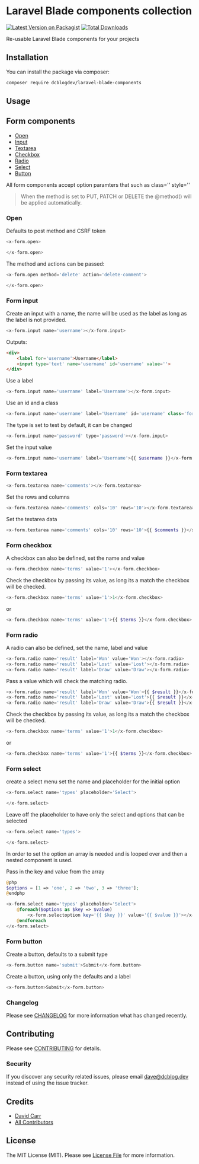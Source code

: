 # Laravel Blade components collection

[![Latest Version on Packagist](https://img.shields.io/packagist/v/dcblogdev/laravel-blade-components.svg?style=flat-square)](https://packagist.org/packages/dcblogdev/laravel-blade-components)
[![Total Downloads](https://img.shields.io/packagist/dt/dcblogdev/laravel-blade-components.svg?style=flat-square)](https://packagist.org/packages/dcblogdev/laravel-blade-components)

Re-usable Laravel Blade components for your projects

## Installation

You can install the package via composer:

```bash
composer require dcblogdev/laravel-blade-components
```

## Usage 

## Form components

* [Open](#open)
* [Input](#form-input)
* [Textarea](#form-textarea)
* [Checkbox](#form-checkbox)
* [Radio](#form-radio)
* [Select](#form-select)
* [Button](#form-button)

All form components accept option paramters that such as class='' style=''

> When the method is set to PUT, PATCH or DELETE the @method() will be applied automatically.
### Open 

Defaults to post method and CSRF token

``` php
<x-form.open>

</x-form.open>
```

The method and actions can be passed:

``` php
<x-form.open method='delete' action='delete-comment'>

</x-form.open>
```

### Form input

Create an input with a name, the name will be used as the label as long as the label is not provided.

```php
<x-form.input name='username'></x-form.input>
```

Outputs:

```HTML
<div>
    <label for='username'>Username</label>
    <input type='text' name='username' id='username' value=''>
</div> 
```

Use a label

```php
<x-form.input name='username' label='Username'></x-form.input>
```

Use an id and a class

```php
<x-form.input name='username' label='Username' id='username' class='form-input'></x-form.input>
```

The type is set to test by default, it can be changed

```php
<x-form.input name='password' type='password'></x-form.input>
```

Set the input value

```php
<x-form.input name='username' label='Username'>{{ $username }}</x-form.input>
```

### Form textarea

```php
<x-form.textarea name='comments'></x-form.textarea>
```

Set the rows and columns

```php
<x-form.textarea name='comments' cols='10' rows='10'></x-form.textarea>
```

Set the textarea data

```php
<x-form.textarea name='comments' cols='10' rows='10'>{{ $comments }}</x-form.textarea>
```

### Form checkbox

A checkbox can also be defined, set the name and value

```php
<x-form.checkbox name='terms' value='1'></x-form.checkbox>
```

Check the checkbox by passing its value, as long its a match the checkbox will be checked.

```php
<x-form.checkbox name='terms' value='1'>1</x-form.checkbox>
```

or 

```php
<x-form.checkbox name='terms' value='1'>{{ $terms }}</x-form.checkbox>
```

### Form radio

A radio can also be defined, set the name, label and value

```php
<x-form.radio name='result' label='Won' value='Won'></x-form.radio>
<x-form.radio name='result' label='Lost' value='Lost'></x-form.radio>
<x-form.radio name='result' label='Draw' value='Draw'></x-form.radio>
```

Pass a value which will check the matching radio.

```php
<x-form.radio name='result' label='Won' value='Won'>{{ $result }}</x-form.radio>
<x-form.radio name='result' label='Lost' value='Lost'>{{ $result }}</x-form.radio>
<x-form.radio name='result' label='Draw' value='Draw'>{{ $result }}</x-form.radio>
```

Check the checkbox by passing its value, as long its a match the checkbox will be checked.

```php
<x-form.checkbox name='terms' value='1'>1</x-form.checkbox>
```

or 

```php
<x-form.checkbox name='terms' value='1'>{{ $terms }}</x-form.checkbox>
```

### Form select

create a select menu set the name and placeholder for the initial option 

```php
<x-form.select name='types' placeholder='Select'>

</x-form.select>
```

Leave off the placeholder to have only the select and options that can be selected

```php
<x-form.select name='types'>

</x-form.select>
```

In order to set the option an array is needed and is looped over and then a nested component is used.

Pass in the key and value from the array

```php
@php
$options = [1 => 'one', 2 => 'two', 3 => 'three'];
@endphp

<x-form.select name='types' placeholder='Select'>
    @foreach($options as $key => $value)
        <x-form.selectoption key='{{ $key }}' value='{{ $value }}'></x-form.selectoption>
    @endforeach
</x-form.select>
```

### Form button

Create a button, defaults to a submit type

```php
<x-form.button name='submit'>Submit</x-form.button>
```

Create a button, using only the defaults and a label

```php
<x-form.button>Submit</x-form.button>
```


### Changelog

Please see [CHANGELOG](CHANGELOG.md) for more information what has changed recently.

## Contributing

Please see [CONTRIBUTING](CONTRIBUTING.md) for details.

### Security

If you discover any security related issues, please email dave@dcblog.dev instead of using the issue tracker.

## Credits

- [David Carr](https://github.com/dcblogdev)
- [All Contributors](../../contributors)

## License

The MIT License (MIT). Please see [License File](LICENSE.md) for more information.